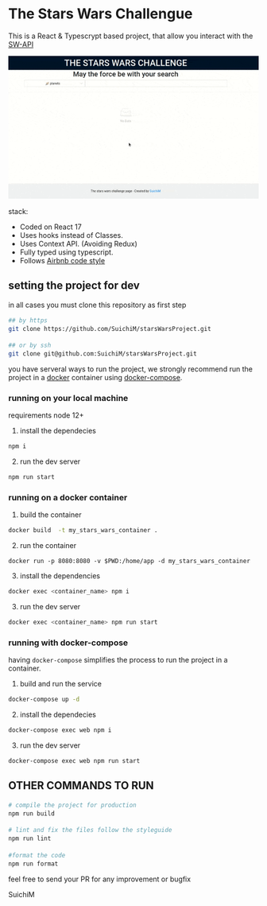 # The Stars Wars Challengue

This is a React & Typescrypt based project, that allow you interact with the [SW-API](https://swapi.dev/)

![](wiki/img/index.gif)

stack:

- Coded on React 17
- Uses hooks instead of Classes.
- Uses Context API. (Avoiding Redux)
- Fully typed using typescript.
- Follows [Airbnb code style](https://github.com/airbnb/javascript)

## setting the project for dev

in all cases you must clone this repository as first step

```sh
## by https
git clone https://github.com/SuichiM/starsWarsProject.git

## or by ssh
git clone git@github.com:SuichiM/starsWarsProject.git
```

you have serveral ways to run the project, we strongly recommend run the project in a [docker](https://www.docker.com/) container using [docker-compose](https://docs.docker.com/compose/install/).

### running on your local machine

requirements node 12+

1. install the dependecies

```sh
npm i
```

2. run the dev server

```sh
npm run start
```

### running on a docker container

1. build the container

```sh
docker build  -t my_stars_wars_container .
```

2. run the container

```
docker run -p 8080:8080 -v $PWD:/home/app -d my_stars_wars_container
```

3. install the dependencies

```sh
docker exec <container_name> npm i
```

3. run the dev server

```sh
docker exec <container_name> npm run start
```

### running with docker-compose

having `docker-compose` simplifies the process to run the project in a container.

1. build and run the service

```sh
docker-compose up -d
```

2. install the dependecies

```sh
docker-compose exec web npm i
```

3. run the dev server

```sh
docker-compose exec web npm run start
```

## OTHER COMMANDS TO RUN

```sh
# compile the project for production
npm run build

# lint and fix the files follow the styleguide
npm run lint

#format the code
npm run format
```

feel free to send your PR for any improvement or bugfix

SuichiM
